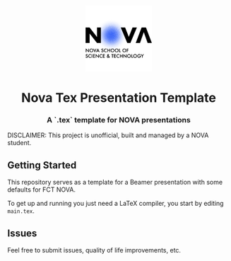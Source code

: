 <div align="center">
  <img src="logo-nova.png" width="150" />

  <h1>Nova Tex Presentation Template</h1>
  <h3>A `.tex` template for NOVA presentations</h3>
</div>

DISCLAIMER: This project is unofficial, built and managed by a NOVA student.

## Getting Started

This repository serves as a template for a Beamer presentation with some defaults for FCT NOVA.

To get up and running you just need a LaTeX compiler, you start by editing `main.tex`.

## Issues

Feel free to submit issues, quality of life improvements, etc.